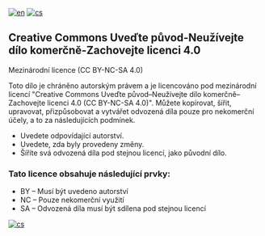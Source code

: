 [![en](https://img.shields.io/badge/lang-en-red.svg)](https://github.com/PepikVaio/reMarkable_Xovi_Extensions/tree/main?tab=License-1-ov-file)
[![cs](https://img.shields.io/badge/lang-cs-springgreen.svg)](https://github.com/PepikVaio/reMarkable_Xovi_Extensions/blob/main/.language_cs/LICENSE.cs.md)


## Creative Commons Uveďte původ-Neužívejte dílo komerčně-Zachovejte licenci 4.0
Mezinárodní licence (CC BY-NC-SA 4.0)

Toto dílo je chráněno autorským právem a je licencováno pod mezinárodní licencí "Creative Commons Uveďte původ–Neužívejte dílo komerčně–Zachovejte licenci 4.0 (CC BY-NC-SA 4.0)". Můžete kopírovat, šířit, upravovat, přizpůsobovat a vytvářet odvozená díla pouze pro nekomerční účely, a to za následujících podmínek.

* Uvedete odpovídající autorství.
* Uvedete, zda byly provedeny změny.
* Šíříte svá odvozená díla pod stejnou licencí, jako původní dílo.

### Tato licence obsahuje následující prvky:
* BY – Musí být uvedeno autorství
* NC – Pouze nekomerční využití
* SA – Odvozená díla musí být sdílena pod stejnou licencí

[![cs](https://img.shields.io/badge/details-cs-green.svg)](https://creativecommons.org/licenses/by-nc-sa/4.0/deed.cs)
